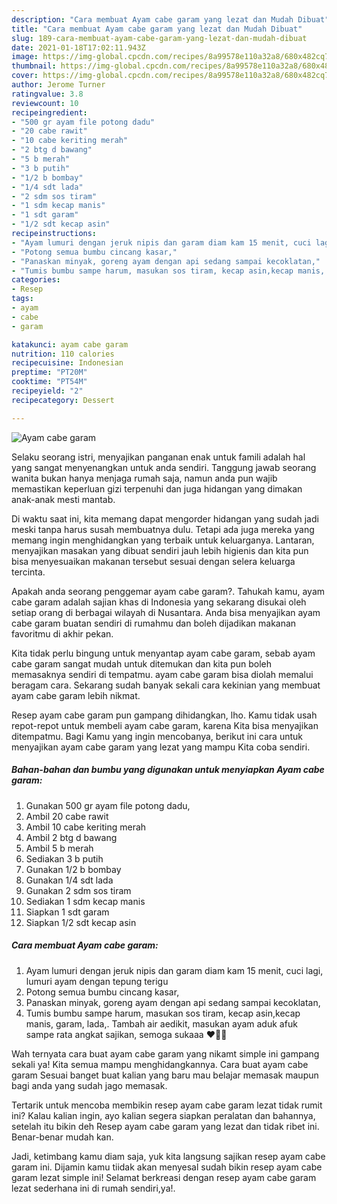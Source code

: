 ```yaml
---
description: "Cara membuat Ayam cabe garam yang lezat dan Mudah Dibuat"
title: "Cara membuat Ayam cabe garam yang lezat dan Mudah Dibuat"
slug: 189-cara-membuat-ayam-cabe-garam-yang-lezat-dan-mudah-dibuat
date: 2021-01-18T17:02:11.943Z
image: https://img-global.cpcdn.com/recipes/8a99578e110a32a8/680x482cq70/ayam-cabe-garam-foto-resep-utama.jpg
thumbnail: https://img-global.cpcdn.com/recipes/8a99578e110a32a8/680x482cq70/ayam-cabe-garam-foto-resep-utama.jpg
cover: https://img-global.cpcdn.com/recipes/8a99578e110a32a8/680x482cq70/ayam-cabe-garam-foto-resep-utama.jpg
author: Jerome Turner
ratingvalue: 3.8
reviewcount: 10
recipeingredient:
- "500 gr ayam file potong dadu"
- "20 cabe rawit"
- "10 cabe keriting merah"
- "2 btg d bawang"
- "5 b merah"
- "3 b putih"
- "1/2 b bombay"
- "1/4 sdt lada"
- "2 sdm sos tiram"
- "1 sdm kecap manis"
- "1 sdt garam"
- "1/2 sdt kecap asin"
recipeinstructions:
- "Ayam lumuri dengan jeruk nipis dan garam diam kam 15 menit, cuci lagi, lumuri ayam dengan tepung terigu"
- "Potong semua bumbu cincang kasar,"
- "Panaskan minyak, goreng ayam dengan api sedang sampai kecoklatan,"
- "Tumis bumbu sampe harum, masukan sos tiram, kecap asin,kecap manis, garam, lada,. Tambah air aedikit, masukan ayam aduk afuk sampe rata angkat sajikan, semoga sukaaa ♥️🤗🤗"
categories:
- Resep
tags:
- ayam
- cabe
- garam

katakunci: ayam cabe garam 
nutrition: 110 calories
recipecuisine: Indonesian
preptime: "PT20M"
cooktime: "PT54M"
recipeyield: "2"
recipecategory: Dessert

---
```



![Ayam cabe garam](https://img-global.cpcdn.com/recipes/8a99578e110a32a8/680x482cq70/ayam-cabe-garam-foto-resep-utama.jpg)

Selaku seorang istri, menyajikan panganan enak untuk famili adalah hal yang sangat menyenangkan untuk anda sendiri. Tanggung jawab seorang  wanita bukan hanya menjaga rumah saja, namun anda pun wajib memastikan keperluan gizi terpenuhi dan juga hidangan yang dimakan anak-anak mesti mantab.

Di waktu  saat ini, kita memang dapat mengorder hidangan yang sudah jadi meski tanpa harus susah membuatnya dulu. Tetapi ada juga mereka yang memang ingin menghidangkan yang terbaik untuk keluarganya. Lantaran, menyajikan masakan yang dibuat sendiri jauh lebih higienis dan kita pun bisa menyesuaikan makanan tersebut sesuai dengan selera keluarga tercinta. 



Apakah anda seorang penggemar ayam cabe garam?. Tahukah kamu, ayam cabe garam adalah sajian khas di Indonesia yang sekarang disukai oleh setiap orang di berbagai wilayah di Nusantara. Anda bisa menyajikan ayam cabe garam buatan sendiri di rumahmu dan boleh dijadikan makanan favoritmu di akhir pekan.

Kita tidak perlu bingung untuk menyantap ayam cabe garam, sebab ayam cabe garam sangat mudah untuk ditemukan dan kita pun boleh memasaknya sendiri di tempatmu. ayam cabe garam bisa diolah memalui beragam cara. Sekarang sudah banyak sekali cara kekinian yang membuat ayam cabe garam lebih nikmat.

Resep ayam cabe garam pun gampang dihidangkan, lho. Kamu tidak usah repot-repot untuk membeli ayam cabe garam, karena Kita bisa menyajikan ditempatmu. Bagi Kamu yang ingin mencobanya, berikut ini cara untuk menyajikan ayam cabe garam yang lezat yang mampu Kita coba sendiri.

<!--inarticleads1-->

##### Bahan-bahan dan bumbu yang digunakan untuk menyiapkan Ayam cabe garam:

1. Gunakan 500 gr ayam file potong dadu,
1. Ambil 20 cabe rawit
1. Ambil 10 cabe keriting merah
1. Ambil 2 btg d bawang
1. Ambil 5 b merah
1. Sediakan 3 b putih
1. Gunakan 1/2 b bombay
1. Gunakan 1/4 sdt lada
1. Gunakan 2 sdm sos tiram
1. Sediakan 1 sdm kecap manis
1. Siapkan 1 sdt garam
1. Siapkan 1/2 sdt kecap asin




<!--inarticleads2-->

##### Cara membuat Ayam cabe garam:

1. Ayam lumuri dengan jeruk nipis dan garam diam kam 15 menit, cuci lagi, lumuri ayam dengan tepung terigu
1. Potong semua bumbu cincang kasar,
1. Panaskan minyak, goreng ayam dengan api sedang sampai kecoklatan,
1. Tumis bumbu sampe harum, masukan sos tiram, kecap asin,kecap manis, garam, lada,. Tambah air aedikit, masukan ayam aduk afuk sampe rata angkat sajikan, semoga sukaaa ♥️🤗🤗




Wah ternyata cara buat ayam cabe garam yang nikamt simple ini gampang sekali ya! Kita semua mampu menghidangkannya. Cara buat ayam cabe garam Sesuai banget buat kalian yang baru mau belajar memasak maupun bagi anda yang sudah jago memasak.

Tertarik untuk mencoba membikin resep ayam cabe garam lezat tidak rumit ini? Kalau kalian ingin, ayo kalian segera siapkan peralatan dan bahannya, setelah itu bikin deh Resep ayam cabe garam yang lezat dan tidak ribet ini. Benar-benar mudah kan. 

Jadi, ketimbang kamu diam saja, yuk kita langsung sajikan resep ayam cabe garam ini. Dijamin kamu tiidak akan menyesal sudah bikin resep ayam cabe garam lezat simple ini! Selamat berkreasi dengan resep ayam cabe garam lezat sederhana ini di rumah sendiri,ya!.


